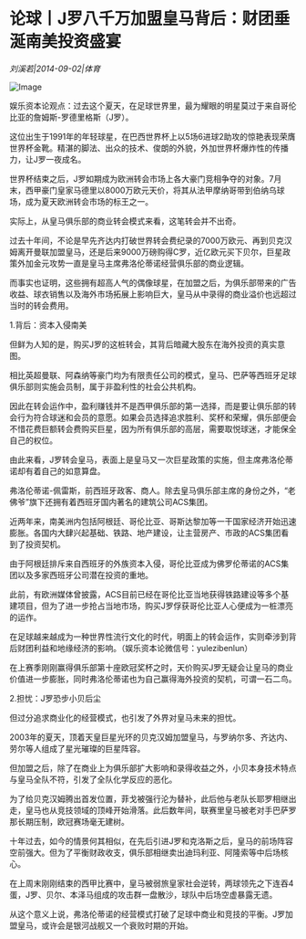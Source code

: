 # 论球丨J罗八千万加盟皇马背后：财团垂涎南美投资盛宴

*刘溪若|2014-09-02|体育*

![Image](http://p2.pstatp.com/large/pgc-image/1521010692396f511cb14e4)

娱乐资本论观点：过去这个夏天，在足球世界里，最为耀眼的明星莫过于来自哥伦比亚的詹姆斯-罗德里格斯（J罗）。

这位出生于1991年的年轻球星，在巴西世界杯上以5场6进球2助攻的惊艳表现荣膺世界杯金靴。精湛的脚法、出众的技术、俊朗的外貌，外加世界杯爆炸性的传播力，让J罗一夜成名。

世界杯结束之后，J罗如期成为欧洲转会市场上各大豪门竞相争夺的对象。7月末，西甲豪门皇家马德里以8000万欧元天价，将其从法甲摩纳哥带到伯纳乌球场，成为夏天欧洲转会市场的标王之一。

实际上，从皇马俱乐部的商业转会模式来看，这笔转会并不出奇。

过去十年间，不论是早先齐达内打破世界转会费纪录的7000万欧元、再到贝克汉姆离开曼联加盟皇马，还是后来9000万磅购得C罗，近亿欧元买下贝尔，巨星政策外加金元攻势一直是皇马主席弗洛伦蒂诺经营俱乐部的商业逻辑。

而事实也证明，这些拥有超高人气的偶像球星，在加盟之后，为俱乐部带来的广告收益、球衣销售以及海外市场拓展上影响巨大，皇马从中录得的商业溢价也远超过当时的转会费用。

1.背后：资本入侵南美

但鲜为人知的是，购买J罗的这桩转会，其背后暗藏大股东在海外投资的真实意图。

相比英超曼联、阿森纳等豪门均为有限责任公司的模式，皇马、巴萨等西班牙足球俱乐部则实施会员制，属于非盈利性的社会公共机构。

因此在转会运作中，盈利赚钱并不是西甲俱乐部的第一选择，而是要让俱乐部的转会行为符合球迷和会员的意愿。如果会员选择追求胜利、奖杯和荣耀，俱乐部便会不惜花费巨额转会费购买巨星，因为所有俱乐部的高层，需要取悦球迷，才能保全自己的权位。

由此来看，J罗转会皇马，表面上是皇马又一次巨星政策的实施，但主席弗洛伦蒂诺却有着自己的如意算盘。

弗洛伦蒂诺-佩雷斯，前西班牙政客、商人。除去皇马俱乐部主席的身份之外，“老佛爷”旗下还拥有着西班牙国内著名的建筑公司ACS集团。

近两年来，南美洲内包括阿根廷、哥伦比亚、哥斯达黎加等一干国家经济开始迅速膨胀。各国内大肆兴起基础、铁路、地产建设，让主营房产、市政的ACS集团看到了投资契机。

由于阿根廷排斥来自西班牙的外族资本入侵，哥伦比亚成为佛罗伦蒂诺的ACS集团以及多家西班牙公司潜在投资的重地。

此前，有欧洲媒体曾披露，ACS目前已经在哥伦比亚当地获得铁路建设等多个基建项目，但为了进一步抢占当地市场，购买J罗俘获哥伦比亚人心便成为一桩漂亮的运作。

在足球越来越成为一种世界性流行文化的时代，明面上的转会运作，实则牵涉到背后财团利益和地缘经济的影响。（娱乐资本论微信号：yulezibenlun）

在上赛季刚刚赢得俱乐部第十座欧冠奖杯之时，天价购买J罗无疑会让皇马的商业价值进一步膨胀，同时弗洛伦蒂诺也为自己赢得海外投资的契机，可谓一石二鸟。

2.担忧：J罗恐步小贝后尘

但过分追求商业化的经营模式，也引发了外界对皇马未来的担忧。

2003年的夏天，顶着天皇巨星光环的贝克汉姆加盟皇马，与罗纳尔多、齐达内、劳尔等人组成了星光璀璨的巨星阵容。

但加盟之后，除了在商业上为俱乐部扩大影响和录得收益之外，小贝本身技术特点与皇马全队不符，引发了全队化学反应的恶化。

为了给贝克汉姆腾出首发位置，菲戈被强行沦为替补，此后他与老队长耶罗相继出走，皇马也从竞技领域的顶峰开始滑落。此后数年间，联赛里皇马被老对手巴萨罗那长期压制，欧冠赛场毫无建树。

十年过去，如今的情景何其相似，在先后引进J罗和克洛斯之后，皇马的前场阵容空前强大。但为了平衡财政收支，俱乐部相继卖出迪玛利亚、阿隆索等中后场核心。

在上周末刚刚结束的西甲比赛中，皇马被弱旅皇家社会逆转，两球领先之下连吞4蛋，J罗、贝尔、本泽马组成的攻击群一盘散沙，球队中后场空虚暴露无遗。

从这个意义上说，弗洛伦蒂诺的经营模式打破了足球中商业和竞技的平衡。J罗加盟皇马，或许会是银河战舰又一个衰败时期的开始。

